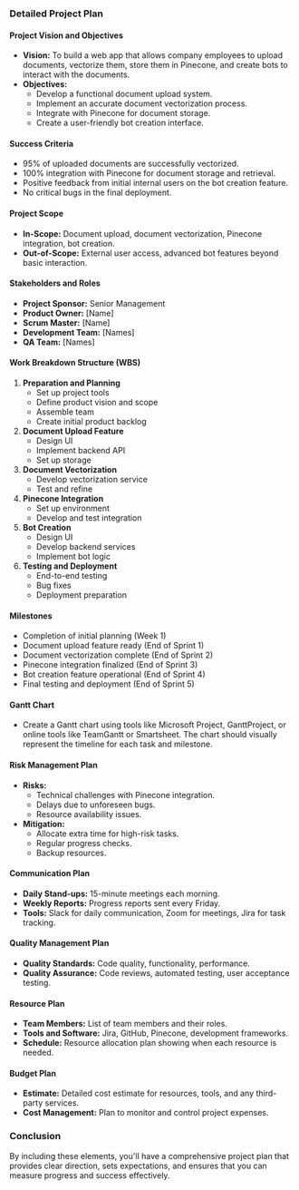 ### Detailed Project Plan

#### Project Vision and Objectives
- **Vision:** To build a web app that allows company employees to upload documents, vectorize them, store them in Pinecone, and create bots to interact with the documents.
- **Objectives:**
  - Develop a functional document upload system.
  - Implement an accurate document vectorization process.
  - Integrate with Pinecone for document storage.
  - Create a user-friendly bot creation interface.

#### Success Criteria
- 95% of uploaded documents are successfully vectorized.
- 100% integration with Pinecone for document storage and retrieval.
- Positive feedback from initial internal users on the bot creation feature.
- No critical bugs in the final deployment.

#### Project Scope
- **In-Scope:** Document upload, document vectorization, Pinecone integration, bot creation.
- **Out-of-Scope:** External user access, advanced bot features beyond basic interaction.

#### Stakeholders and Roles
- **Project Sponsor:** Senior Management
- **Product Owner:** [Name]
- **Scrum Master:** [Name]
- **Development Team:** [Names]
- **QA Team:** [Names]

#### Work Breakdown Structure (WBS)
1. **Preparation and Planning**
   - Set up project tools
   - Define product vision and scope
   - Assemble team
   - Create initial product backlog
2. **Document Upload Feature**
   - Design UI
   - Implement backend API
   - Set up storage
3. **Document Vectorization**
   - Develop vectorization service
   - Test and refine
4. **Pinecone Integration**
   - Set up environment
   - Develop and test integration
5. **Bot Creation**
   - Design UI
   - Develop backend services
   - Implement bot logic
6. **Testing and Deployment**
   - End-to-end testing
   - Bug fixes
   - Deployment preparation

#### Milestones
- Completion of initial planning (Week 1)
- Document upload feature ready (End of Sprint 1)
- Document vectorization complete (End of Sprint 2)
- Pinecone integration finalized (End of Sprint 3)
- Bot creation feature operational (End of Sprint 4)
- Final testing and deployment (End of Sprint 5)

#### Gantt Chart
- Create a Gantt chart using tools like Microsoft Project, GanttProject, or online tools like TeamGantt or Smartsheet. The chart should visually represent the timeline for each task and milestone.

#### Risk Management Plan
- **Risks:**
  - Technical challenges with Pinecone integration.
  - Delays due to unforeseen bugs.
  - Resource availability issues.
- **Mitigation:**
  - Allocate extra time for high-risk tasks.
  - Regular progress checks.
  - Backup resources.

#### Communication Plan
- **Daily Stand-ups:** 15-minute meetings each morning.
- **Weekly Reports:** Progress reports sent every Friday.
- **Tools:** Slack for daily communication, Zoom for meetings, Jira for task tracking.

#### Quality Management Plan
- **Quality Standards:** Code quality, functionality, performance.
- **Quality Assurance:** Code reviews, automated testing, user acceptance testing.

#### Resource Plan
- **Team Members:** List of team members and their roles.
- **Tools and Software:** Jira, GitHub, Pinecone, development frameworks.
- **Schedule:** Resource allocation plan showing when each resource is needed.

#### Budget Plan
- **Estimate:** Detailed cost estimate for resources, tools, and any third-party services.
- **Cost Management:** Plan to monitor and control project expenses.

### Conclusion
By including these elements, you'll have a comprehensive project plan that provides clear direction, sets expectations, and ensures that you can measure progress and success effectively.